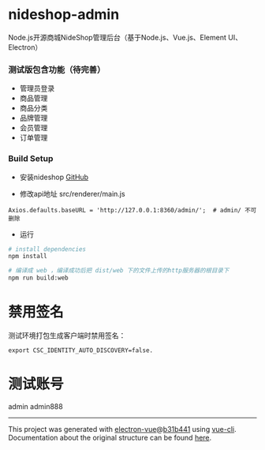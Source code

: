 # nideshop-admin
Node.js开源商城NideShop管理后台（基于Node.js、Vue.js、Element UI、Electron）

### 测试版包含功能（待完善）
+ 管理员登录
+ 商品管理
+ 商品分类
+ 品牌管理
+ 会员管理
+ 订单管理

### Build Setup

+ 安装nideshop
[GitHub](https://github.com/tumobi/nideshop)

+ 修改api地址
src/renderer/main.js
```
Axios.defaults.baseURL = 'http://127.0.0.1:8360/admin/';  # admin/ 不可删除
```
+ 运行
``` bash
# install dependencies
npm install

# 编译成 web ，编译成功后把 dist/web 下的文件上传的http服务器的根目录下
npm run build:web

```

# 禁用签名
测试环境打包生成客户端时禁用签名：
```
export CSC_IDENTITY_AUTO_DISCOVERY=false.
```

# 测试账号
admin
admin888

---

This project was generated with [electron-vue](https://github.com/SimulatedGREG/electron-vue)@[b31b441](https://github.com/SimulatedGREG/electron-vue/tree/b31b44123ad42acac12337c4955df4ead853f0df) using [vue-cli](https://github.com/vuejs/vue-cli). Documentation about the original structure can be found [here](https://simulatedgreg.gitbooks.io/electron-vue/content/index.html).
